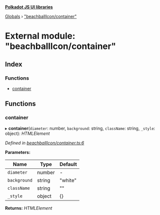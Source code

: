 **[Polkadot JS UI libraries](../README.md)**

[Globals](../globals.md) › [&quot;beachballIcon/container&quot;](_beachballicon_container_.md)

# External module: "beachballIcon/container"

## Index

### Functions

* [container](_beachballicon_container_.md#container)

## Functions

###  container

▸ **container**(`diameter`: number, `background`: string, `className`: string, `_style`: object): *HTMLElement*

*Defined in [beachballIcon/container.ts:6](https://github.com/polkadot-js/ui/blob/435cf90/packages/ui-shared/src/beachballIcon/container.ts#L6)*

**Parameters:**

Name | Type | Default |
------ | ------ | ------ |
`diameter` | number | - |
`background` | string | "white" |
`className` | string | "" |
`_style` | object |  {} |

**Returns:** *HTMLElement*